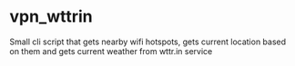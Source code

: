 # vpn_wttrin
Small cli script that gets nearby wifi hotspots, gets current location based on them and gets current weather from wttr.in service
